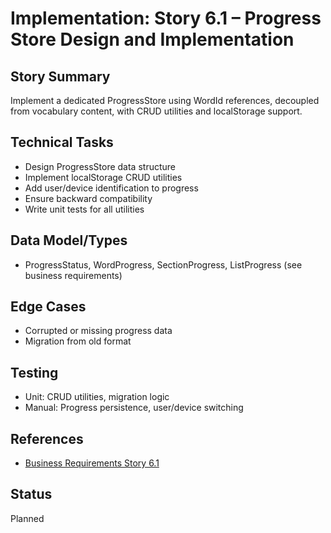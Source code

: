 # Implementation: Story 6.1 – Progress Store Design and Implementation

## Story Summary

Implement a dedicated ProgressStore using WordId references, decoupled from vocabulary content, with CRUD utilities and localStorage support.

## Technical Tasks

- Design ProgressStore data structure
- Implement localStorage CRUD utilities
- Add user/device identification to progress
- Ensure backward compatibility
- Write unit tests for all utilities

## Data Model/Types

- ProgressStatus, WordProgress, SectionProgress, ListProgress (see business requirements)

## Edge Cases

- Corrupted or missing progress data
- Migration from old format

## Testing

- Unit: CRUD utilities, migration logic
- Manual: Progress persistence, user/device switching

## References

- [Business Requirements Story 6.1](../../business-requirements/epic-6-multi-user-progress-architecture/story-6-1-progress-store-design-implementation.md)

## Status

Planned

